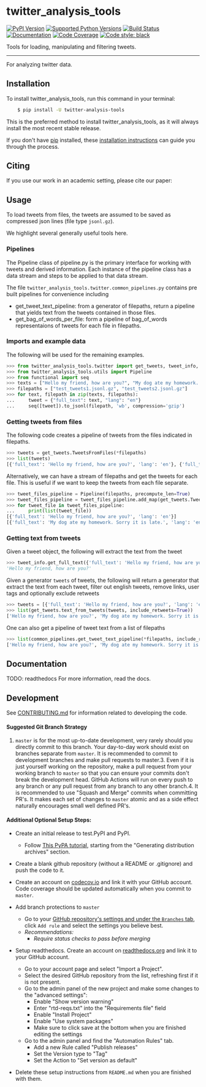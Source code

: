 # twitter_analysis_tools

[![PyPI Version](https://img.shields.io/pypi/v/twitter-analysis-tools.svg)](https://pypi.org/project/twitter-analysis-tools/)
[![Supported Python Versions](https://img.shields.io/pypi/pyversions/twitter-analysis-tools.svg)](https://pypi.org/project/twitter-analysis-tools/)
[![Build Status](https://github.com/dmmolitor/twitter-analysis-tools/workflows/CI/badge.svg)](https://github.com/dmmolitor/twitter-analysis-tools/actions)
[![Documentation](https://readthedocs.org/projects/twitter-analysis-tools/badge/?version=stable)](https://twitter-analysis-tools.readthedocs.io/en/stable/?badge=stable)
[![Code Coverage](https://codecov.io/gh/dmmolitor/twitter-analysis-tools/branch/master/graph/badge.svg)](https://codecov.io/gh/dmmolitor/twitter-analysis-tools)
[![Code style: black](https://img.shields.io/badge/code%20style-black-000000.svg)](https://github.com/psf/black)

Tools for loading, manipulating and filtering tweets.

---

For analyzing twitter data.

## Installation

To install twitter_analysis_tools, run this command in your terminal:

```bash
    $ pip install -U twitter-analysis-tools
```

This is the preferred method to install twitter_analysis_tools, as it will always install the most recent stable release.

If you don't have [pip](https://pip.pypa.io) installed, these [installation instructions](http://docs.python-guide.org/en/latest/starting/installation/) can guide
you through the process.

## Citing
If you use our work in an academic setting, please cite our paper:


## Usage
To load tweets from files, the tweets are assumed to be saved as compressed json lines (file type `jsonl.gz`).

We highlight several generally useful tools here.

### Pipelines
The Pipeline class of pipeline.py is the primary interface for working with tweets and derived information. Each instance of the pipeline class has a data stream and steps to be applied to that data stream.

The file `twitter_analysis_tools.twitter.common_pipelines.py` contains pre built pipelines for convenience including
* get_tweet_text_pipeline: from a generator of filepaths, return a pipeline that yields text from the tweets contained in those files.
* get_bag_of_words_per_file: form a pipeline of bag_of_words representaions of tweets for each file in filepaths.

### Imports and example data
The following will be used for the remaining examples.
```python
>>> from twitter_analysis_tools.twitter import get_tweets, tweet_info, common_pipelines
>>> from twitter_analysis_tools.utils import Pipeline
>>> from functional import seq
>>> texts = ["Hello my friend, how are you?", "My dog ate my homework. Sorry it is late."]
>>> filepaths = ["test_tweets1.jsonl.gz", "test_tweets2.jsonl.gz"]
>>> for text, filepath in zip(texts, filepaths):
...     tweet = {"full_text": text, "lang": "en"}
...     seq([tweet]).to_jsonl(filepath, 'wb', compression='gzip')

```

### Getting tweets from files
The following code creates a pipeline of tweets from the files indicated in filepaths.
```python
>>> tweets = get_tweets.TweetsFromFiles(*filepaths)
>>> list(tweets)
[{'full_text': 'Hello my friend, how are you?', 'lang': 'en'}, {'full_text': 'My dog ate my homework. Sorry it is late.', 'lang': 'en'}]

```

Alternatively, we can have a stream of filepaths and get the tweets for each file. This is useful if we want to keep the tweets from each file separate.
```python
>>> tweet_files_pipeline = Pipeline(filepaths, precompute_len=True)
>>> tweet_files_pipeline = tweet_files_pipeline.add_map(get_tweets.TweetsFromFiles)
>>> for tweet_file in tweet_files_pipeline:
...     print(list(tweet_file))
[{'full_text': 'Hello my friend, how are you?', 'lang': 'en'}]
[{'full_text': 'My dog ate my homework. Sorry it is late.', 'lang': 'en'}]

```

### Getting text from tweets
Given a tweet object, the following will extract the text from the tweet
```python
>>> tweet_info.get_full_text({'full_text': 'Hello my friend, how are you?'})
'Hello my friend, how are you?'

```

Given a generator `tweets` of tweets, the following will return a generator that extract the text from each tweet, filter out english tweets, remove links, user tags and optionally exclude retweets
```python
>>> tweets = [{'full_text': 'Hello my friend, how are you?', 'lang': 'en'}, {'full_text': 'My dog ate my homework. Sorry it is late.', 'lang': 'en'}]
>>> list(get_tweets.text_from_tweets(tweets, include_retweets=True))
['Hello my friend, how are you?', 'My dog ate my homework. Sorry it is late.']

```

One can also get a pipeline of tweet text from a list of filepaths
```python
>>> list(common_pipelines.get_tweet_text_pipeline(*filepaths, include_retweets=True))
['Hello my friend, how are you?', 'My dog ate my homework. Sorry it is late.']

```

## Documentation
TODO: readthedocs
For more information, read the docs.


## Development
See [CONTRIBUTING.md](CONTRIBUTING.md) for information related to developing the code.

#### Suggested Git Branch Strategy
1. `master` is for the most up-to-date development, very rarely should you directly commit to this branch. Your day-to-day work should exist on branches separate from `master`. It is recommended to commit to development branches and make pull requests to master.3. Even if it is just yourself working on the repository, make a pull request from your working branch to `master` so that you can ensure your commits don't break the development head. GitHub Actions will run on every push to any branch or any pull request from any branch to any other branch.4. It is recommended to use "Squash and Merge" commits when committing PR's. It makes each set of changes to `master`
atomic and as a side effect naturally encourages small well defined PR's.


#### Additional Optional Setup Steps:
* Create an initial release to test.PyPI and PyPI.
    * Follow [This PyPA tutorial](https://packaging.python.org/tutorials/packaging-projects/#generating-distribution-archives), starting from the "Generating distribution archives" section.

* Create a blank github repository (without a README or .gitignore) and push the code to it.

* Create an account on [codecov.io](https://codecov.io/) and link it with your GitHub account. Code coverage should be updated automatically when you commit to `master`.
* Add branch protections to `master`
    * Go to your [GitHub repository's settings and under the `Branches` tab](https://github.com/dmmolitor/twitter-analysis-tools/settings/branches), click `Add rule` and select the
    settings you believe best.
    * _Recommendations:_
      * _Require status checks to pass before merging_

* Setup readthedocs. Create an account on [readthedocs.org](https://readthedocs.org/) and link it to your GitHub account.
    * Go to your account page and select "Import a Project".
    * Select the desired GitHub repository from the list, refreshing first if it is not present.
    * Go to the admin panel of the new project and make some changes to the "advanced settings":
        * Enable "Show version warning"
        * Enter "rtd-reqs.txt" into the "Requirements file" field
        * Enable "Install Project"
        * Enable "Use system packages"
        * Make sure to click save at the bottom when you are finished editing the settings
    * Go to the admin panel and find the "Automation Rules" tab.
        * Add a new Rule called "Publish releases"
        * Set the Version type to "Tag"
        * Set the Action to "Set version as default"

* Delete these setup instructions from `README.md` when you are finished with them.
